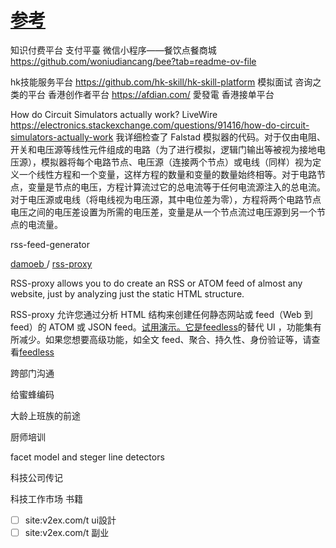 # [参考](https://github.com/cutepig123/gitblog/issues/85)

知识付费平台
支付平臺
微信小程序——餐饮点餐商城 https://github.com/woniudiancang/bee?tab=readme-ov-file

hk技能服务平台 https://github.com/hk-skill/hk-skill-platform
模拟面试 咨询之类的平台
香港创作者平台
https://afdian.com/ 愛發電
香港接单平台

How do Circuit Simulators actually work?
LiveWire
https://electronics.stackexchange.com/questions/91416/how-do-circuit-simulators-actually-work
我详细检查了 Falstad 模拟器的代码。对于仅由电阻、开关和电压源等线性元件组成的电路（为了进行模拟，逻辑门输出等被视为接地电压源），模拟器将每个电路节点、电压源（连接两个节点）或电线（同样）视为定义一个线性方程和一个变量，这样方程的数量和变量的数量始终相等。对于电路节点，变量是节点的电压，方程计算流过它的总电流等于任何电流源注入的总电流。对于电压源或电线（将电线视为电压源，其中电位差为零），方程将两个电路节点电压之间的电压差设置为所需的电压差，变量是从一个节点流过电压源到另一个节点的电流量。

rss-feed-generator

[damoeb ](https://github.com/damoeb)/ [rss-proxy](https://github.com/damoeb/rss-proxy)


RSS-proxy allows you to do create an RSS or ATOM feed of almost any website, just by analyzing just the static HTML structure.

RSS-proxy 允许您通过分析 HTML 结构来创建任何静态网站或 feed（Web 到 feed）的 ATOM 或 JSON feed。[试用演示。它是](https://rssproxy.migor.org/)[feedless](https://github.com/damoeb/feedless)的替代 UI ，功能集有所减少。如果您想要高级功能，如全文 feed、聚合、持久性、身份验证等，请查看[feedless](https://github.com/damoeb/feedless/blob/master/docs/third-party-migration.md)


跨部门沟通



给蜜蜂编码

大龄上班族的前途

厨师培训

facet model and steger line detectors

科技公司传记

科技工作市场 书籍

* [ ] site:v2ex.com/t ui設計
* [ ] site:v2ex.com/t 副业
